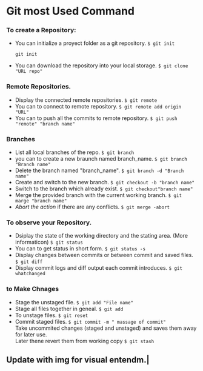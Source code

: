 # Git most Used Command

### To create a Repository:

- You can initialize a proyect folder as a git repository.
  `$ git init`
  ```
  git init
  ```
- You can download the repository into your local storage.
  `$ git clone "URL repo"`

### Remote Repositories.

- Display the connected remote repositories.
  `$ git remote`
- You can to connect to remote repository.
  `$ git remote add origin "URL"`
- You can to push all the commits to remote repository.
  `$ git push "remote" "branch name"`

### Branches

- List all local branches of the repo.
  `$ git branch`
- you can to create a new braunch named branch_name.
  `$ git branch "Branch name"`
- Delete the branch named "branch_name".
  `$ git branch -d "Branch name"`
- Create and switch to the new branch.
  `$ git checkout -b "branch name"`
- Switch to the branch which already exist.
  `$ git checkout"branch name"`
- Merge the provided branch with the current working branch.
  `$ git marge "branch name"`
- _Abort the action_ if there are any conflicts.
  `$ git merge -abort`

### To observe your Repository.

- Dsiplay the state of the working directory and the stating area. (More informaticon)
  `$ git status`
- You can to get status in short form.
 `$ git status -s`
- Display changes between commits or between commit and saved files.
 `$ git diff`
-  Display commit logs and diff output each commit introduces.
 `$ git whatchanged`

 ### to Make Chnages

 - Stage the unstaged file.
  `$ git add "File name"`
- Stage all files together in geneal.
 `$ git add`
- To unstage files.
 `$ git reset`
- Commit staged files.
  `$ git commit -m " massage of commit"`
<br>Take uncommited changes (staged and unstaged) and saves them away for later use. <br> Later thene
revert them from working copy
 `$ git stash`

 ## Update with img for visual entendm.|